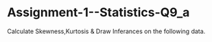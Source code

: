 # Assignment-1--Statistics-Q9_a
Calculate Skewness,Kurtosis &amp; Draw Inferances on the following data.
